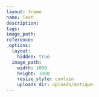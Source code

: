 ```yaml
---
layout: frame
name: Test
description:
tags:
image_path:
reference:
_options:
  layout:
    hidden: true
  image_path:
    width: 1000
    height: 1000
    resize_style: contain
    uploads_dir: uploads/antique
---
```

